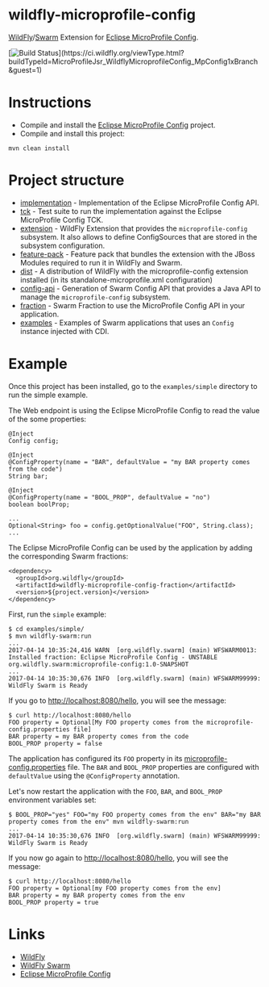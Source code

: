 # wildfly-microprofile-config

[WildFly][wildfly]/[Swarm][swarm] Extension for [Eclipse MicroProfile Config][microprofile-config].

[![Build Status](https://ci.wildfly.org/app/rest/builds/buildType:(id:MicroProfileJsr_WildflyMicroprofileConfig_MpConfig1xBranch)/statusIcon)](https://ci.wildfly.org/viewType.html?buildTypeId=MicroProfileJsr_WildflyMicroprofileConfig_MpConfig1xBranch&guest=1)

# Instructions

* Compile and install the [Eclipse MicroProfile Config][microprofile-config] project.
* Compile and install this project:

```
mvn clean install
```

# Project structure

* [implementation](implementation/) - Implementation of the Eclipse MicroProfile Config API.
* [tck](tck/) - Test suite to run the implementation against the Eclipse MicroProfile Config TCK.
* [extension](extension/) - WildFly Extension that provides the `microprofile-config` subsystem. It also allows to define ConfigSources that are stored in the subsystem configuration.
* [feature-pack](feature-pack/) - Feature pack that bundles the extension with the JBoss Modules required to run it in WildFly and Swarm.
* [dist](dist/) - A distribution of WildFly with the microprofile-config extension installed (in its standalone-microprofile.xml configuration)
* [config-api](config-api/) - Generation of Swarm Config API that provides a Java API to manage the `microprofile-config` subsystem.
* [fraction](fraction/) - Swarm Fraction to use the MicroProfile Config API in your application.
* [examples](examples/) - Examples of Swarm applications that uses an `Config` instance injected with CDI.

# Example

Once this project has been installed, go to the `examples/simple` directory to run the simple example.


The Web endpoint is using the Eclipse MicroProfile Config to read the value of the some properties:

```
@Inject
Config config;

@Inject
@ConfigProperty(name = "BAR", defaultValue = "my BAR property comes from the code")
String bar;

@Inject
@ConfigProperty(name = "BOOL_PROP", defaultValue = "no")
boolean boolProp;

...
Optional<String> foo = config.getOptionalValue("FOO", String.class);
...

```

The Eclipse MicroProfile Config can be used by the application by adding the corresponding Swarm fractions:

```
<dependency>
  <groupId>org.wildfly</groupId>
  <artifactId>wildfly-microprofile-config-fraction</artifactId>
  <version>${project.version}</version>
</dependency>
```

First, run the `simple` example:

```
$ cd examples/simple/
$ mvn wildfly-swarm:run
...
2017-04-14 10:35:24,416 WARN  [org.wildfly.swarm] (main) WFSWARM0013: Installed fraction: Eclipse MicroProfile Config - UNSTABLE        org.wildfly.swarm:microprofile-config:1.0-SNAPSHOT
...
2017-04-14 10:35:30,676 INFO  [org.wildfly.swarm] (main) WFSWARM99999: WildFly Swarm is Ready
```


If you go to [http://localhost:8080/hello](http://localhost:8080/hello), you will see the message:

```
$ curl http://localhost:8080/hello
FOO property = Optional[My FOO property comes from the microprofile-config.properties file]
BAR property = my BAR property comes from the code
BOOL_PROP property = false
```

The application has configured its `FOO` property in its [microprofile-config.properties](example/src/main/resources/META-INF/microprofile-config.properties) file.
The `BAR` and `BOOL_PROP` properties are configured with `defaultValue` using the `@ConfigProperty` annotation.

Let's now restart the application with the `FOO`, `BAR`, and `BOOL_PROP` environment variables set:

```
$ BOOL_PROP="yes" FOO="my FOO property comes from the env" BAR="my BAR property comes from the env" mvn wildfly-swarm:run
...
2017-04-14 10:35:30,676 INFO  [org.wildfly.swarm] (main) WFSWARM99999: WildFly Swarm is Ready
```

If you now go again to [http://localhost:8080/hello](http://localhost:8080/hello), you will see the message:

```
$ curl http://localhost:8080/hello
FOO property = Optional[my FOO property comes from the env]
BAR property = my BAR property comes from the env
BOOL_PROP property = true
```

# Links

* [WildFly][wildfly]
* [WildFly Swarm][swarm]
* [Eclipse MicroProfile Config][microprofile-config]


[wildfly]: https://wildlfy.org/
[swarm]: http://wildfly-swarm.io/
[microprofile-config]: https://github.com/eclipse/microprofile-config/
